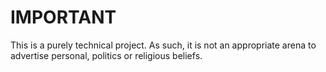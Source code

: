 # IMPORTANT

This is a purely technical project. As such, it is not an appropriate arena to advertise personal, politics or religious beliefs.
